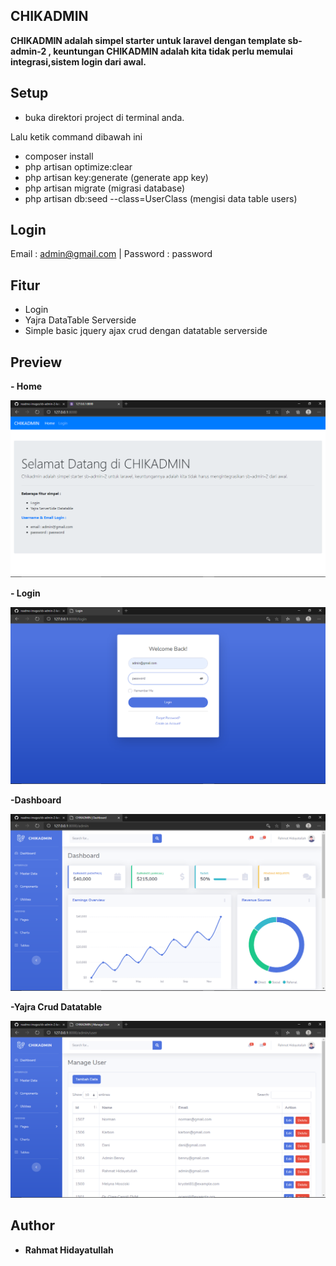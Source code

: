 ## CHIKADMIN
<p><b>
CHIKADMIN adalah simpel starter untuk laravel dengan template sb-admin-2 , keuntungan CHIKADMIN adalah kita tidak perlu memulai integrasi,sistem login dari awal.
</b></p>

## Setup
- buka direktori project di terminal anda.

Lalu ketik command dibawah ini
- composer install
- php artisan optimize:clear 
- php artisan key:generate (generate app key)
- php artisan migrate (migrasi database)
- php artisan db:seed --class=UserClass (mengisi data table users)

## Login
Email : admin@gmail.com | Password : password

## Fitur
- Login
- Yajra DataTable Serverside
- Simple basic jquery ajax crud dengan datatable serverside

## Preview

<b>- Home<b>

<a href="https://github.com/rahmathidayat9/readme-images/blob/master/laravel-sb-admin-2/Screenshot%20(801).png?raw=true">
<img src="https://github.com/rahmathidayat9/readme-images/blob/master/laravel-sb-admin-2/Screenshot%20(801).png?raw=true">
</a>


<b>- Login<b>

<a href="https://github.com/rahmathidayat9/readme-images/blob/master/laravel-sb-admin-2/Screenshot%20(803).png?raw=true">
	<img src="https://github.com/rahmathidayat9/readme-images/blob/master/laravel-sb-admin-2/Screenshot%20(803).png?raw=true">
</a>


<b>-Dashboard<b>

<a href="https://github.com/rahmathidayat9/readme-images/blob/master/laravel-sb-admin-2/Screenshot%20(804).png?raw=true">
	<img src="https://github.com/rahmathidayat9/readme-images/blob/master/laravel-sb-admin-2/Screenshot%20(804).png?raw=true">
</a>


<b>-Yajra Crud Datatable<b>

<a href="https://github.com/rahmathidayat9/readme-images/blob/master/laravel-sb-admin-2/Screenshot%20(805).png?raw=true">
	<img src="https://github.com/rahmathidayat9/readme-images/blob/master/laravel-sb-admin-2/Screenshot%20(805).png?raw=true">
</a>

## Author
- Rahmat Hidayatullah